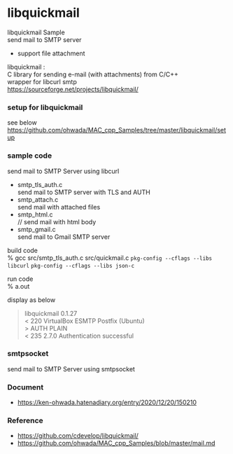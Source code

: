 libquickmail
===============

libquickmail Sample <br/>
send mail to SMTP server <br/>
- support file attachment <br/>


libquickmail : <br/>
C library for sending e-mail (with attachments) from C/C++ <br/>
wrapper for libcurl smtp <br/>
https://sourceforge.net/projects/libquickmail/ <br/>


### setup for libquickmail 
see below <br/>
https://github.com/ohwada/MAC_cpp_Samples/tree/master/libquickmail/setup <br/>


### sample code
send mail to SMTP Server using libcurl <br/>
- smtp_tls_auth.c <br/>
send mail to SMTP server with TLS and AUTH <br/>
- smtp_attach.c <br/>
send mail with attached files <br/>
- smtp_html.c <br/>
// send mail with html body <br/>
- smtp_gmail.c <br/>
send mail to Gmail SMTP server <br/>


build code <br/>
% gcc src/smtp_tls_auth.c src/quickmail.c `pkg-config --cflags --libs libcurl` `pkg-config --cflags --libs json-c` <br/>  

run code <br/>
% a.out

display as below <br/>
> libquickmail 0.1.27 <br/>
> < 220 VirtualBox ESMTP Postfix (Ubuntu) <br/>
> \> AUTH PLAIN <br/>
> < 235 2.7.0 Authentication successful <br/>

### smtpsocket
send mail to SMTP Server using smtpsocket <br/>


### Document <br/>
- https://ken-ohwada.hatenadiary.org/entry/2020/12/20/150210 <br/>


### Reference <br/>
- https://github.com/cdevelop/libquickmail/ <br/>
- https://github.com/ohwada/MAC_cpp_Samples/blob/master/mail.md <br/>


